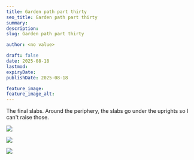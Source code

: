 ```yaml
---
title: Garden path part thirty
seo_title: Garden path part thirty
summary:
description:
slug: Garden path part thirty

author: <no value>

draft: false
date: 2025-08-18
lastmod:
expiryDate:
publishDate: 2025-08-18

feature_image:
feature_image_alt:
---
```

The final slabs. Around the periphery, the slabs go under the uprights so I can't raise those.

![](/images/2901.jpeg )

![](/images/2902.jpeg )

![](/images/2903.jpeg )